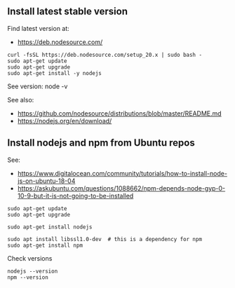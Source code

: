 


Install latest stable version
--------------------------------------------------------------------------------

Find latest version at:
- <https://deb.nodesource.com/>

```
curl -fsSL https://deb.nodesource.com/setup_20.x | sudo bash -
sudo apt-get update
sudo apt-get upgrade
sudo apt-get install -y nodejs
```

See version:
    node -v



See also:
- <https://github.com/nodesource/distributions/blob/master/README.md>
- <https://nodejs.org/en/download/>


Install nodejs and npm from Ubuntu repos
--------------------------------------------------------------------------------

See:

- <https://www.digitalocean.com/community/tutorials/how-to-install-node-js-on-ubuntu-18-04>
- <https://askubuntu.com/questions/1088662/npm-depends-node-gyp-0-10-9-but-it-is-not-going-to-be-installed>

```
sudo apt-get update
sudo apt-get upgrade

sudo apt-get install nodejs

sudo apt install libssl1.0-dev  # this is a dependency for npm
sudo apt-get install npm
```

Check versions

```
nodejs --version
npm --version
```
